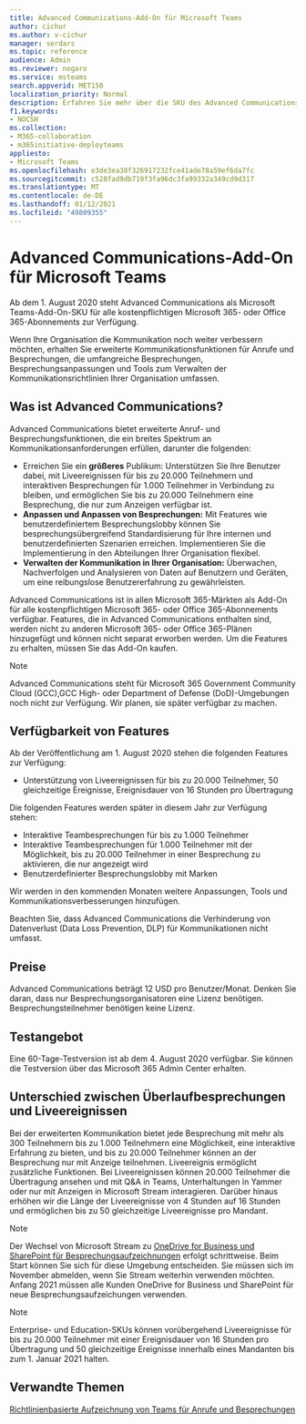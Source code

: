 ```yaml
---
title: Advanced Communications-Add-On für Microsoft Teams
author: cichur
ms.author: v-cichur
manager: serdars
ms.topic: reference
audience: Admin
ms.reviewer: nogaro
ms.service: msteams
search.appverid: MET150
localization_priority: Normal
description: Erfahren Sie mehr über die SKU des Advanced Communications-Add-Ons für Microsoft Teams.
f1.keywords:
- NOCSH
ms.collection:
- M365-collaboration
- m365initiative-deployteams
appliesto:
- Microsoft Teams
ms.openlocfilehash: e3de3ea38f326917232fce41ade78a59ef6da7fc
ms.sourcegitcommit: c528fad9db719f3fa96dc3fa99332a349cd9d317
ms.translationtype: MT
ms.contentlocale: de-DE
ms.lasthandoff: 01/12/2021
ms.locfileid: "49809355"
---
```

# <a name="advanced-communications-add-on-for-microsoft-teams"></a>Advanced Communications-Add-On für Microsoft Teams

Ab dem 1. August 2020 steht Advanced Communications als Microsoft Teams-Add-On-SKU für alle kostenpflichtigen Microsoft 365- oder Office 365-Abonnements zur Verfügung.

Wenn Ihre Organisation die Kommunikation noch weiter verbessern möchten, erhalten Sie erweiterte Kommunikationsfunktionen für Anrufe und Besprechungen, die umfangreiche Besprechungen, Besprechungsanpassungen und Tools zum Verwalten der Kommunikationsrichtlinien Ihrer Organisation umfassen.

## <a name="what-is-advanced-communications"></a>Was ist Advanced Communications?

Advanced Communications bietet erweiterte Anruf- und Besprechungsfunktionen, die ein breites Spektrum an Kommunikationsanforderungen erfüllen, darunter die folgenden:

- Erreichen Sie ein **größeres** Publikum: Unterstützen Sie Ihre Benutzer dabei, mit Liveereignissen für bis zu 20.000 Teilnehmern und interaktiven Besprechungen für 1.000 Teilnehmer in Verbindung zu bleiben, und ermöglichen Sie bis zu 20.000 Teilnehmern eine Besprechung, die nur zum Anzeigen verfügbar ist.
- **Anpassen und Anpassen von Besprechungen:** Mit Features wie benutzerdefiniertem Besprechungslobby können Sie besprechungsübergreifend Standardisierung für Ihre internen und benutzerdefinierten Szenarien erreichen. Implementieren Sie die Implementierung in den Abteilungen Ihrer Organisation flexibel. 
- **Verwalten der Kommunikation in Ihrer Organisation:** Überwachen, Nachverfolgen und Analysieren von Daten auf Benutzern und Geräten, um eine reibungslose Benutzererfahrung zu gewährleisten.

Advanced Communications ist in allen Microsoft 365-Märkten als Add-On für alle kostenpflichtigen Microsoft 365- oder Office 365-Abonnements verfügbar. Features, die in Advanced Communications enthalten sind, werden nicht zu anderen Microsoft 365- oder Office 365-Plänen hinzugefügt und können nicht separat erworben werden. Um die Features zu erhalten, müssen Sie das Add-On kaufen.

> [!NOTE]
> Advanced Communications steht für Microsoft 365 Government Community Cloud (GCC),GCC High- oder Department of Defense (DoD)-Umgebungen noch nicht zur Verfügung. Wir planen, sie später verfügbar zu machen.

## <a name="feature-availability"></a>Verfügbarkeit von Features

Ab der Veröffentlichung am 1. August 2020 stehen die folgenden Features zur Verfügung:

- Unterstützung von Liveereignissen für bis zu 20.000 Teilnehmer, 50 gleichzeitige Ereignisse, Ereignisdauer von 16 Stunden pro Übertragung

Die folgenden Features werden später in diesem Jahr zur Verfügung stehen:

- Interaktive Teambesprechungen für bis zu 1.000 Teilnehmer
- Interaktive Teambesprechungen für 1.000 Teilnehmer mit der Möglichkeit, bis zu 20.000 Teilnehmer in einer Besprechung zu aktivieren, die nur angezeigt wird
- Benutzerdefinierter Besprechungslobby mit Marken

Wir werden in den kommenden Monaten weitere Anpassungen, Tools und Kommunikationsverbesserungen hinzufügen. 

Beachten Sie, dass Advanced Communications die Verhinderung von Datenverlust (Data Loss Prevention, DLP) für Kommunikationen nicht umfasst.

## <a name="pricing"></a>Preise

Advanced Communications beträgt 12 USD pro Benutzer/Monat. Denken Sie daran, dass nur Besprechungsorganisatoren eine Lizenz benötigen. Besprechungsteilnehmer benötigen keine Lizenz.

## <a name="trial-offer"></a>Testangebot

Eine 60-Tage-Testversion ist ab dem 4. August 2020 verfügbar. Sie können die Testversion über das Microsoft 365 Admin Center erhalten.

## <a name="difference-between-overflow-meetings-and-live-events"></a>Unterschied zwischen Überlaufbesprechungen und Liveereignissen

Bei der erweiterten Kommunikation bietet jede Besprechung mit mehr als 300 Teilnehmern bis zu 1.000 Teilnehmern eine Möglichkeit, eine interaktive Erfahrung zu bieten, und bis zu 20.000 Teilnehmer können an der Besprechung nur mit Anzeige teilnehmen. Liveereignis ermöglicht zusätzliche Funktionen. Bei Liveereignissen können 20.000 Teilnehmer die Übertragung ansehen und mit Q&A in Teams, Unterhaltungen in Yammer oder nur mit Anzeigen in Microsoft Stream interagieren. Darüber hinaus erhöhen wir die Länge der Liveereignisse von 4 Stunden auf 16 Stunden und ermöglichen bis zu 50 gleichzeitige Liveereignisse pro Mandant. 

>[!Note]
> Der Wechsel von Microsoft Stream zu [OneDrive for Business und SharePoint für Besprechungsaufzeichnungen](../tmr-meeting-recording-change.md) erfolgt schrittweise. Beim Start können Sie sich für diese Umgebung entscheiden. Sie müssen sich im November abmelden, wenn Sie Stream weiterhin verwenden möchten. Anfang 2021 müssen alle Kunden OneDrive for Business und SharePoint für neue Besprechungsaufzeichungen verwenden.

> [!NOTE]
> Enterprise- und Education-SKUs können vorübergehend Liveereignisse für bis zu 20.000 Teilnehmer mit einer Ereignisdauer von 16 Stunden pro Übertragung und 50 gleichzeitige Ereignisse innerhalb eines Mandanten bis zum 1. Januar 2021 halten.

## <a name="related-topics"></a>Verwandte Themen

[Richtlinienbasierte Aufzeichnung von Teams für Anrufe und Besprechungen](https://docs.microsoft.com/MicrosoftTeams/teams-recording-policy)
